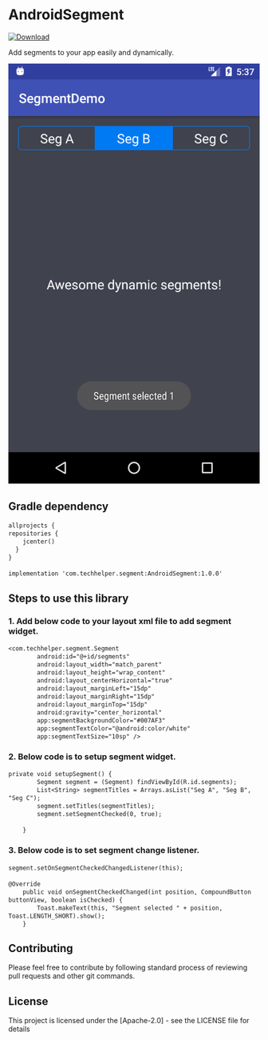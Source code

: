 # AndroidSegment
[ ![Download](https://api.bintray.com/packages/mayuraouti/AndroidSegment/AndroidSegment/images/download.svg) ](https://bintray.com/mayuraouti/AndroidSegment/AndroidSegment/_latestVersion)

Add segments to your app easily and dynamically.

![alt text](https://github.com/TechHelper/AndroidSegment/blob/master/app/Android%20Segment%20Widget.png?raw=true)

## Gradle dependency
```
allprojects {
repositories {
    jcenter()
  }
}

implementation 'com.techhelper.segment:AndroidSegment:1.0.0'
```

## Steps to use this library

### 1. Add below code to your layout xml file to add segment widget.
```
<com.techhelper.segment.Segment
        android:id="@+id/segments"
        android:layout_width="match_parent"
        android:layout_height="wrap_content"
        android:layout_centerHorizontal="true"
        android:layout_marginLeft="15dp"
        android:layout_marginRight="15dp"
        android:layout_marginTop="15dp"
        android:gravity="center_horizontal"
        app:segmentBackgroundColor="#007AF3"
        app:segmentTextColor="@android:color/white"
        app:segmentTextSize="10sp" />
```

### 2. Below code is to setup segment widget.

```
private void setupSegment() {
        Segment segment = (Segment) findViewById(R.id.segments);
        List<String> segmentTitles = Arrays.asList("Seg A", "Seg B", "Seg C");
        segment.setTitles(segmentTitles);
        segment.setSegmentChecked(0, true);

    }
```
### 3. Below code is to set segment change listener.
```
segment.setOnSegmentCheckedChangedListener(this);

@Override
    public void onSegmentCheckedChanged(int position, CompoundButton buttonView, boolean isChecked) {
        Toast.makeText(this, "Segment selected " + position, Toast.LENGTH_SHORT).show();
    }
```

## Contributing

Please feel free to contribute by following standard process of reviewing pull requests and other git commands.

## License

This project is licensed under the [Apache-2.0] - see the LICENSE file for details

